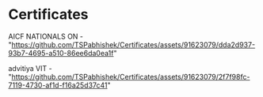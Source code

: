 # Certificates

AICF NATIONALS ON - "https://github.com/TSPabhishek/Certificates/assets/91623079/dda2d937-93b7-4695-a510-86ee6da0ea1f"

advitiya VIT - "https://github.com/TSPabhishek/Certificates/assets/91623079/2f7f98fc-7119-4730-af1d-f16a25d37c41"
